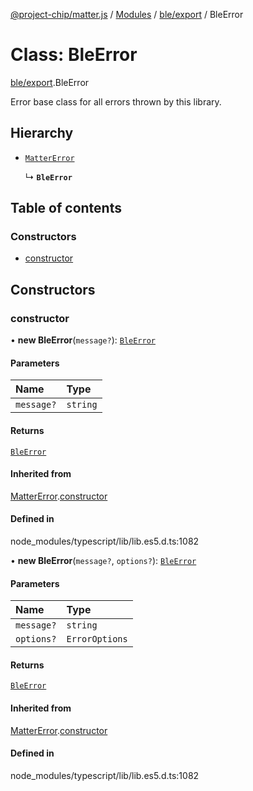 [@project-chip/matter.js](../README.md) / [Modules](../modules.md) / [ble/export](../modules/ble_export.md) / BleError

# Class: BleError

[ble/export](../modules/ble_export.md).BleError

Error base class for all errors thrown by this library.

## Hierarchy

- [`MatterError`](common_export.MatterError.md)

  ↳ **`BleError`**

## Table of contents

### Constructors

- [constructor](ble_export.BleError.md#constructor)

## Constructors

### constructor

• **new BleError**(`message?`): [`BleError`](ble_export.BleError.md)

#### Parameters

| Name | Type |
| :------ | :------ |
| `message?` | `string` |

#### Returns

[`BleError`](ble_export.BleError.md)

#### Inherited from

[MatterError](common_export.MatterError.md).[constructor](common_export.MatterError.md#constructor)

#### Defined in

node_modules/typescript/lib/lib.es5.d.ts:1082

• **new BleError**(`message?`, `options?`): [`BleError`](ble_export.BleError.md)

#### Parameters

| Name | Type |
| :------ | :------ |
| `message?` | `string` |
| `options?` | `ErrorOptions` |

#### Returns

[`BleError`](ble_export.BleError.md)

#### Inherited from

[MatterError](common_export.MatterError.md).[constructor](common_export.MatterError.md#constructor)

#### Defined in

node_modules/typescript/lib/lib.es5.d.ts:1082

